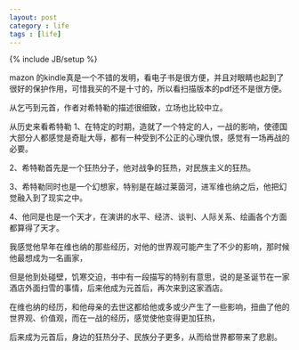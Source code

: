 ```yaml
---
layout: post
category : life
tags : [life]
---
```

{% include JB/setup %}

mazon 的kindle真是一个不错的发明，看电子书是很方便，并且对眼睛也起到了很好的保护作用，可惜我买的不是十寸的，所以看扫描版本的pdf还不是很方便。


从乞丐到元首，作者对希特勒的描述很细致，立场也比较中立。


从历史来看希特勒
1、在特定的时期，造就了一个特定的人，一战的影响，使德国大部分人都感觉是奇耻大辱，都有一种受到不公正的心理仇恨，感觉有一场再战的必要。

2、希特勒首先是一个狂热分子，他对战争的狂热，对民族主义的狂热。

3、希特勒同时也是一个幻想家，特别是在越过莱茵河，进军维也纳之后，他把幻觉融入到了现实之中。

4、他同是也是一个天才，在演讲的水平、经济、谈判、人际关系、绘画各个方面都算得了天才。

我感觉他早年在维也纳的那些经历，对他的世界观可能产生了不少的影响，那时候他最想成为一名画家，


但是他到处碰壁，饥寒交迫，书中有一段描写的特别有意思，说的是圣诞节在一家酒店外面扫雪的事情，后来他成为元首后，再次来到这家酒店。


在维也纳的经历，和他母亲的去世这都给他或多或少产生了一些影响，扭曲了他的世界观、价值观，而在一战的经历，感觉使他变得更加狂热，


后来成为元首后，身边的狂热分子、民族分子更多，从而给世界都带来了悲剧。
